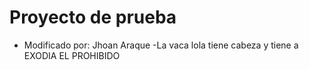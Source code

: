 # Proyecto de prueba 

- Modificado por: Jhoan Araque
-La vaca lola tiene cabeza y tiene a EXODIA EL PROHIBIDO    
